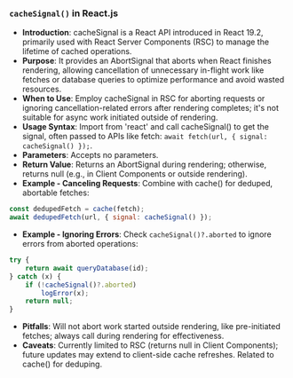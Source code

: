 ### `cacheSignal()` in React.js

- **Introduction**: cacheSignal is a React API introduced in React 19.2, primarily used with React Server Components (RSC) to manage the lifetime of cached operations.
- **Purpose**: It provides an AbortSignal that aborts when React finishes rendering, allowing cancellation of unnecessary in-flight work like fetches or database queries to optimize performance and avoid wasted resources.
- **When to Use**: Employ cacheSignal in RSC for aborting requests or ignoring cancellation-related errors after rendering completes; it's not suitable for async work initiated outside of rendering.
- **Usage Syntax**: Import from 'react' and call cacheSignal() to get the signal, often passed to APIs like fetch: `await fetch(url, { signal: cacheSignal() });`.
- **Parameters**: Accepts no parameters.
- **Return Value**: Returns an AbortSignal during rendering; otherwise, returns null (e.g., in Client Components or outside rendering).
- **Example - Canceling Requests**: Combine with cache() for deduped, abortable fetches: 
```javascript
const dedupedFetch = cache(fetch); 
await dedupedFetch(url, { signal: cacheSignal() });
```
- **Example - Ignoring Errors**: Check `cacheSignal()?.aborted` to ignore errors from aborted operations: 
```javascript
try { 
    return await queryDatabase(id); 
} catch (x) { 
    if (!cacheSignal()?.aborted) 
        logError(x); 
    return null; 
}
```
- **Pitfalls**: Will not abort work started outside rendering, like pre-initiated fetches; always call during rendering for effectiveness.
- **Caveats**: Currently limited to RSC (returns null in Client Components); future updates may extend to client-side cache refreshes. Related to cache() for deduping.